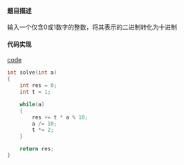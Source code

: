 #### 题目描述
输入一个仅含0或1数字的整数，将其表示的二进制转化为十进制

#### 代码实现
[code](/Math/binary2decimal.cpp)
```cpp
int solve(int a)
{
	int res = 0;
	int t = 1;

	while(a)
	{
		res += t * a % 10;
		a /= 10;
		t *= 2;
	}

	return res;
}
```